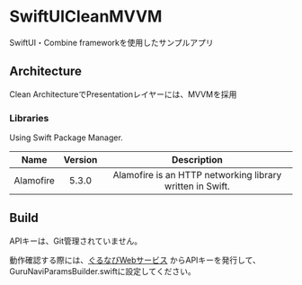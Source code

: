 # SwiftUICleanMVVM
SwiftUI・Combine frameworkを使用したサンプルアプリ



## Architecture

Clean ArchitectureでPresentationレイヤーには、MVVMを採用

### Libraries

Using Swift Package Manager.

|   Name    | Version |                        Description                        |
| :-------: | :-----: | :-------------------------------------------------------: |
| Alamofire |  5.3.0  | Alamofire is an HTTP networking library written in Swift. |



## Build

APIキーは、Git管理されていません。

動作確認する際には、[ぐるなびWebサービス](https://api.gnavi.co.jp/api/) からAPIキーを発行して、GuruNaviParamsBuilder.swiftに設定してください。

